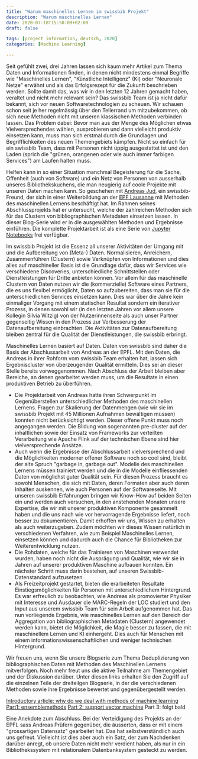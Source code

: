 ```yaml
---
title: "Warum maschinelles Lernen im swissbib Projekt"
description: "Warum maschinelles Lernen"
date: 2020-07-18T15:50:09+02:00
draft: false

tags: [project information, deutsch, 2020]
categories: [Machine Learning]

---
```




Seit gefühlt zwei, drei Jahren lassen sich kaum mehr Artikel zum Thema Daten und Informationen finden, in denen nicht mindestens einmal  Begriffe wie "Maschinelles Lernen", "Künstliche Intelligenz" (KI) oder "Neuronale Netze" erwähnt und als das Erfolgsrezept für die Zukunft beschrieben werden. Sollte damit das, was wir in den letzten 12 Jahren gemacht haben, veraltet und nicht mehr relevant sein? Das swissbib Team ist ja nicht dafür bekannt, sich vor neuen Softwaretechnologien zu scheuen. Wir schauen schon seit je her regelmässig über den Tellerrand um mitzubekommen, ob sich neue Methoden nicht mit unseren klassischen Methoden verbinden lassen. Das Problem dabei: Bevor man aus der Menge des Möglichen etwas Vielversprechendes wählen, ausprobieren und dann vielleicht produktiv einsetzen kann, muss man sich erstmal durch die Grundlagen und Begrifflichkeiten des neuen Themengebiets kämpfen. Nicht so einfach für ein swissbib Team, dass mit Personen nicht üppig ausgestattet ist und den Laden (sprich die "grünen, orangenen oder wie auch immer farbigen Services") am Laufen halten muss.


Helfen kann in so einer Situation manchmal Begeisterung für die Sache, Offenheit (auch von Software) und ein Netz von Personen von ausserhalb unseres Bibliothekskuchens, die man neugierig auf coole Projekte mit unseren Daten machen kann. So geschehen mit [Andreas Jud](https://www.linkedin.com/in/andreas-jud-2a39a770/), ein swissbib-Freund, der sich in einer Weiterbildung an der [EPF Lausanne](https://www.extensionschool.ch/applied-data-science-machine-learning) mit Methoden des maschinellen Lernens beschäftigt hat. Im Rahmen seines Abschlussprojekts hat er untersucht, welche der zahlreichen Methoden sich für das Clustern von bibliographischen Metadaten einsetzen lassen. In dieser Blog-Serie wird er in die ausgewählten Methoden und Ergebnisse einführen. Die komplette Projektarbeit ist als eine Serie von [Jupyter Notebooks](https://github.com/swissbib/clustering_metadata) frei verfügbar.


Im swissbib Projekt ist die Essenz all unserer Aktivitäten der Umgang mit und die Aufbereitung von (Meta-) Daten. Normalisieren, Anreichern, Zusammenführen  (Clustern) sowie Verknüpfen von Informationen und dies alles auf maschineller Basis ist die Grundlage dafür, dass wir Services wie verschiedene Discoveries, unterschiedliche Schnittstellen oder Dienstleistungen für Dritte anbieten können. Vor allem für das maschinelle Clustern von Daten nutzen wir die (kommerzielle) Software eines Partners, die es uns flexibel ermöglicht, Daten so aufzubereiten, dass man sie für die unterschiedlichen Services einsetzen kann. Dies war über die Jahre kein einmaliger Vorgang mit einem statischen Resultat sondern ein iterativer Prozess, in denen sowohl wir (in den letzten Jahren vor allem unsere Kollegin Silvia Witzig) von der Nutzerinnenseite als auch unser Partner gegenseitig Wissen in den Prozess zur Verbesserung der Datenaufbereitung einbrachten. Die Aktivitäten zur Datenaufbereitung bleiben zentral für die Qualität der Dienstleistungen, die swissbib erbringt.


Maschinelles Lernen basiert auf Daten. Daten von swissbib sind daher die Basis der Abschlussarbeit von Andreas an der EPFL. Mit den Daten, die Andreas in ihrer Rohform vom swissbib Team erhalten hat, lassen sich Ergebniscluster von überzeugender Qualität ermitteln. Dies sei an dieser Stelle bereits vorweggenommen. Nach Abschluss der Arbeit bleiben aber Bereiche, an denen gearbeitet werden muss, um die Resultate in einen produktiven Betrieb zu überführen.

- Die Projektarbeit von Andreas hatte ihren Schwerpunkt im Gegenüberstellen unterschiedlicher Methoden des maschinellen Lernens. Fragen zur Skalierung der Datenmengen (wie wir sie im swissbib Projekt mit 45 Millionen Aufnahmen bewältigen müssen) konnten nicht berücksichtigt werden. Dieser offene Punkt muss noch angegangen werden. Die Bildung von sogenannten pre-cluster auf der inhaltlichen sowie der Einsatz von Frameworks zur verteilten Verarbeitung wie Apache Flink auf der technischen Ebene sind hier vielversprechende Ansätze.
- Auch wenn die Ergebnisse der Abschlussarbeit vielversprechend und die Möglichkeiten moderner offener Software noch so cool sind, bleibt der alte Spruch "garbage in, garbage out". Modelle des maschinellen Lernens müssen trainiert werden und die in die Modelle einfliessenden Daten von möglichst guter Qualität sein.  Für diesen Prozess braucht es sowohl Menschen, die sich mit Daten, deren Formaten aber auch deren Inhalten auskennen, wie auch Personen auf der Softwareseite. Mit unseren swissbib Erfahrungen bringen wir Know-How auf beiden Seiten ein und werden auch versuchen, in den anstehenden Monaten unsere Expertise, die wir mit unserer produktiven Komponente gesammelt haben und die uns nach wie vor hervorragende Ergebnisse liefert, noch besser zu dokumentieren. Damit erhoffen wir uns, Wissen zu erhalten als auch weiterzugeben. Zudem möchten wir dieses Wissen natürlich in verschiedenen Verfahren, wie zum Beispiel Maschinelles Lernen, einsetzen können und dadurch auch die Chance für Bibliotheken zur Weiterentwicklung nutzen.
- Die Rohdaten, welche für das Trainieren von Maschinen verwendet wurden, haben noch nicht die Ausprägung und Qualität, wie wir sie in Jahren auf unserer produktiven Maschine aufbauen konnten. Ein nächster Schritt muss darin bestehen, auf unseren Swissbib-Datenstandard aufzusetzen.
- Als Freizeitprojekt gestartet, bieten die erarbeiteten Resultate Einstiegsmöglichkeiten für Personen mit unterschiedlichem Hintergrund. Es war erfreulich zu beobachten, wie Andreas als promovierter Physiker mit Interesse und Ausdauer die MARC-Regeln der LOC studiert und den Input aus unserem swissbib Team für sein Arbeit aufgenommen hat. Das nun vorliegende Ergebnis, wie maschinelles Lernen auf den Bereich der Aggregation von bibliographischen Metadaten (Clustern) angewendet werden kann, bietet die Möglichkeit, die Magie besser zu fassen, die mit maschinellem Lernen und KI einhergeht. Dies auch für Menschen mit einem informationswissenschaftlichen und weniger technischen Hintergrund.

Wir freuen uns, wenn Sie unsere Blogserie zum Thema Deduplizierung von bibliographischen Daten mit Methoden des Maschinellen Lernens mitverfolgen. Noch mehr freut uns die aktive Teilnahme am Themengebiet und der Diskussion darüber.
Unter diesen links erhalten Sie den Zugriff auf die einzelnen Teile der dreiteilgen Blogserie, in der die verschiedenen Methoden sowie ihre Ergebnisse bewertet und gegenübergestellt werden.

[Introductory article: why do we deal with methods of machine learning](/blog/machine_learning/background_en)
[Part1: ensemblemethods](/blog/machine_learning/ensemblemethods)
[Part 2: support vector machine](/blog/machine_learning/support_vector_machine)
Part 3: folgt bald


Eine Anekdote zum Abschluss. Bei der Verteidigung des Projekts an der EPFL sass Andreas Prüfern gegenüber, die äusserten, dass er mit einem "grossartigen Datensatz" gearbeitet hat. Das hat selbstverständlich auch uns gefreut. Vielleicht ist dies aber auch ein Satz, der zum Nachdenken darüber anregt, ob unsere Daten nicht mehr verdient haben, als nur in ein Bibliothekssystem mit relationalem Datenbanksystem gesteckt zu werden.
